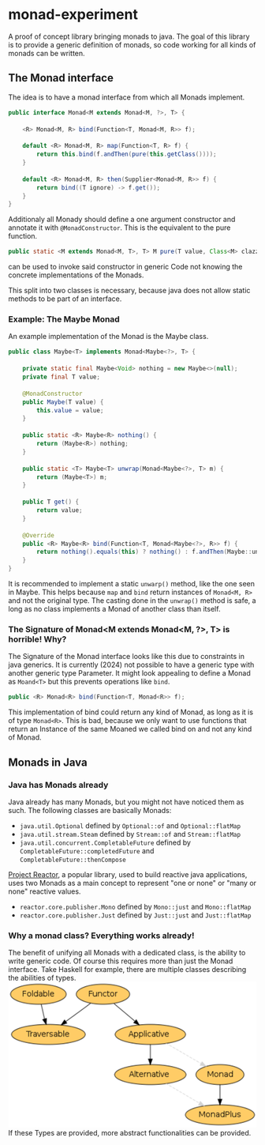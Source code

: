 # monad-experiment

A proof of concept library bringing monads to java.
The goal of this library is to provide a generic definition of monads, so code working for all kinds of monads can be
written.

## The Monad interface

The idea is to have a monad interface from which all Monads implement.

```java
public interface Monad<M extends Monad<M, ?>, T> {

    <R> Monad<M, R> bind(Function<T, Monad<M, R>> f);

    default <R> Monad<M, R> map(Function<T, R> f) {
        return this.bind(f.andThen(pure(this.getClass())));
    }

    default <R> Monad<M, R> then(Supplier<Monad<M, R>> f) {
        return bind((T ignore) -> f.get());
    }
}
```

Additionaly all Monady should define a one argument constructor and annotate it with `@MonadConstructor`.
This is the equivalent to the pure function.

```java
public static <M extends Monad<M, T>, T> M pure(T value, Class<M> clazz)
```

can be used to invoke said constructor in generic Code not knowing the concrete implementations of the Monads.

This split into two classes is necessary, because java does not allow static methods to be part of an interface.

### Example: The Maybe Monad

An example implementation of the Monad is the Maybe class.

```java
public class Maybe<T> implements Monad<Maybe<?>, T> {

    private static final Maybe<Void> nothing = new Maybe<>(null);
    private final T value;

    @MonadConstructor
    public Maybe(T value) {
        this.value = value;
    }

    public static <R> Maybe<R> nothing() {
        return (Maybe<R>) nothing;
    }

    public static <T> Maybe<T> unwrap(Monad<Maybe<?>, T> m) {
        return (Maybe<T>) m;
    }

    public T get() {
        return value;
    }

    @Override
    public <R> Maybe<R> bind(Function<T, Monad<Maybe<?>, R>> f) {
        return nothing().equals(this) ? nothing() : f.andThen(Maybe::unwrap).apply(value);
    }
}
```

It is recommended to implement a static `unwarp()` method, like the one seen in Maybe<T>. This helps because `map` and
`bind` return instances of `Monad<M, R>` and not the original type.
The casting done in the `unwrap()` method is safe, a long as no class implements a Monad of another class than itself.

### The Signature of Monad<M extends Monad<M, ?>, T> is horrible! Why?

The Signature of the Monad interface looks like this due to constraints in java generics.
It is currently (2024) not possible to have a generic type with another generic type Parameter.
It might look appealing to define a Monad as `Moand<T>` but this prevents operations like `bind`.

```java
public <R> Monad<R> bind(Function<T, Monad<R>> f);
```

This implementation of bind could return any kind of Monad, as long as it is of type `Monad<R>`. This is
bad, because we only want to use functions that return an Instance of the same Moaned we called bind on
and not any kind of Monad.

## Monads in Java

### Java has Monads already

Java already has many Monads, but you might not have noticed them as such.
The following classes are basically Monads:

* `java.util.Optional` defined by `Optional::of` and `Optional::flatMap`
* `java.util.stream.Steam` defined by `Stream::of` and `Stream::flatMap`
* `java.util.concurrent.CompletableFuture` defined by `CompletableFuture::completedFuture` and
  `CompletableFuture::thenCompose`

 [Project Reactor](https://projectreactor.io/), a popular library, used to build reactive java applications,
 uses two Monads as a main concept to represent "one or none" or "many or none" reactive values.
 
* `reactor.core.publisher.Mono` defined by `Mono::just` and `Mono::flatMap`
* `reactor.core.publisher.Just` defined by `Just::just` and `Just::flatMap`

### Why a monad class? Everything works already!

The benefit of unifying all Monads with a dedicated class, is the ability to write generic code.
Of course this requires more than just the Monad interface. Take Haskell for example, there are multiple classes 
describing the abilities of types.
![esdsd](docs/558px-FunctorHierarchy.svg.png)
If these Types are provided, more abstract functionalities can be provided.



